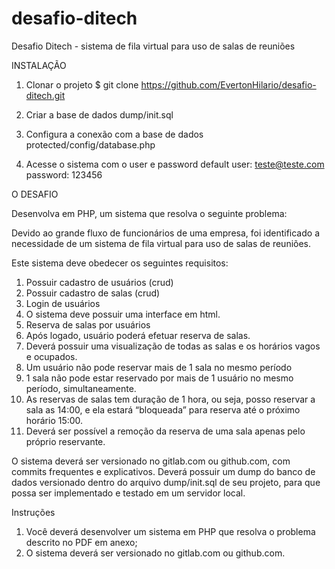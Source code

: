 # desafio-ditech
Desafio Ditech - sistema de fila virtual para uso de salas de reuniões

INSTALAÇÃO

1. Clonar o projeto
  $ git clone https://github.com/EvertonHilario/desafio-ditech.git
  
2. Criar a base de dados
  dump/init.sql
  
3. Configura a conexão com a base de dados
  protected/config/database.php
  
4. Acesse o sistema com o user e password default
  user: teste@teste.com
  password: 123456

O DESAFIO 

  Desenvolva em PHP, um sistema que resolva o seguinte problema:

  Devido ao grande fluxo de funcionários de uma empresa, foi identificado a necessidade de um sistema de fila virtual para uso de salas de reuniões.

Este sistema deve obedecer os seguintes requisitos:

1. Possuir cadastro de usuários (crud)
2. Possuir cadastro de salas (crud)
3. Login de usuários
4. O sistema deve possuir uma interface em html.
5. Reserva de salas por usuários
6. Após logado, usuário poderá efetuar reserva de salas.
7. Deverá possuir uma visualização de todas as salas e os horários vagos e ocupados.
8. Um usuário não pode reservar mais de 1 sala no mesmo período
9. 1 sala não pode estar reservado por mais de 1 usuário no mesmo período, simultaneamente.
10. As reservas de salas tem duração de 1 hora, ou seja, posso reservar a sala as 14:00, e ela estará “bloqueada” para reserva até o próximo horário 15:00.
11. Deverá ser possível a remoção da reserva de uma sala apenas pelo próprio reservante.

O sistema deverá ser versionado no gitlab.com ou github.com, com commits frequentes e explicativos. Deverá possuir um dump do banco de dados versionado dentro do arquivo dump/init.sql de seu projeto, para que possa ser implementado e testado em um servidor local.

Instruções

1. Você deverá desenvolver um sistema em PHP que resolva o problema descrito no PDF em anexo;
2. O sistema deverá ser versionado no gitlab.com ou github.com.
